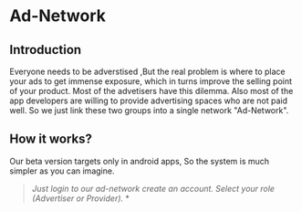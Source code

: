 # Ad-Network

## Introduction
Everyone needs to be adverstised ,But the real problem is where to place your ads to get immense exposure, which in turns improve the selling point of your product. Most of the advetisers have this dilemma. Also most of the app developers are willing to provide advertising spaces who are not paid well. So we just link these two groups into a single network "Ad-Network".

## How it works?

Our beta version targets only in android apps, So the system is much simpler as you can imagine.
   > *Just login to our ad-network create an account.*
   > *Select your role (Advertiser or Provider).*
   > *

